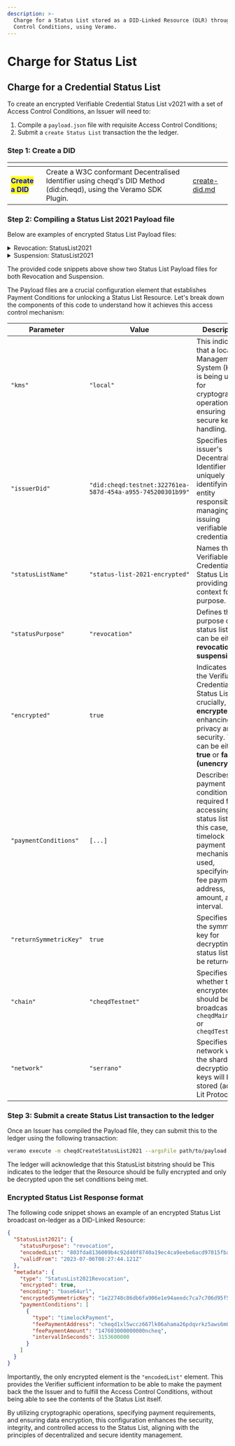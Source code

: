 ```yaml
---
description: >-
  Charge for a Status List stored as a DID-Linked Resource (DLR) through Access
  Control Conditions, using Veramo.
---
```


# Charge for Status List

## **Charge for a Credential Status List**

To create an encrypted Verifiable Credential Status List v2021 with a set of Access Control Conditions, an Issuer will need to:

1. Compile a `payload.json` file with requisite Access Control Conditions;
2. Submit a `create Status List` transaction the the ledger.

### Step 1: Create a DID

<table data-card-size="large" data-view="cards"><thead><tr><th></th><th></th><th data-hidden data-card-target data-type="content-ref"></th></tr></thead><tbody><tr><td><mark style="color:blue;"><strong>Create a DID</strong></mark></td><td>Create a W3C conformant Decentralised Identifier using cheqd's DID Method (did:cheqd), using the Veramo SDK Plugin.</td><td><a href="../dids/create-did.md">create-did.md</a></td></tr></tbody></table>

### Step 2: Compiling a Status List 2021 Payload file

Below are examples of encrypted Status List Payload files:&#x20;

<details>

<summary>Revocation: StatusList2021</summary>

```json
{
    "kms": "local",
    "issuerDid": "did:cheqd:testnet:322761ea-587d-454a-a955-745200301b99",
    "statusListName": "status-list-2021-encrypted",
    "statusPurpose": "revocation",
    "encrypted": true,
    "paymentConditions": [
        {
            "type": "timelockPayment",
            "feePaymentAddress": "cheqd1xl5wccz667lk06ahama26pdqvrkz5aws6m0ztp",
            "feePaymentAmount": "147603000000000ncheq",
            "intervalInSeconds": 3153600000
        }
    ],
    "returnSymmetricKey": true,
    "dkgOptions": {
        "chain": "cheqdTestnet",
        "network": "serrano"
    }
}

```

</details>

<details>

<summary>Suspension: StatusList2021</summary>

```json
{
    "kms": "local",
    "issuerDid": "did:cheqd:testnet:322761ea-587d-454a-a955-745200301b99",
    "statusListName": "status-list-2021-encrypted",
    "statusPurpose": "suspension",
    "encrypted": true,
    "paymentConditions": [
        {
            "type": "timelockPayment",
            "feePaymentAddress": "cheqd1xl5wccz667lk06ahama26pdqvrkz5aws6m0ztp",
            "feePaymentAmount": "147603000000000ncheq",
            "intervalInSeconds": 3153600000
        }
    ],
    "returnSymmetricKey": true,
    "dkgOptions": {
        "chain": "cheqdTestnet",
        "network": "serrano"
    }
}

```

</details>

The provided code snippets above show two Status List Payload files for both Revocation and Suspension.&#x20;

The Payload files are a crucial configuration element that establishes Payment Conditions for unlocking a Status List Resource. Let's break down the components of this code to understand how it achieves this access control mechanism:



<table><thead><tr><th width="248.33333333333331">Parameter</th><th>Value</th><th>Description</th></tr></thead><tbody><tr><td><code>"kms"</code></td><td><code>"local"</code></td><td>This indicates that a local Key Management System (KMS) is being used for cryptographic operations, ensuring secure key handling.</td></tr><tr><td><code>"issuerDid"</code></td><td><code>"did:cheqd:testnet:322761ea-587d-454a-a955-745200301b99"</code></td><td>Specifies the issuer's Decentralized Identifier (DID), uniquely identifying the entity responsible for managing and issuing verifiable credentials.</td></tr><tr><td><code>"statusListName"</code></td><td><code>"status-list-2021-encrypted"</code></td><td>Names the Verifiable Credential Status List, providing context for its purpose.</td></tr><tr><td><code>"statusPurpose"</code></td><td><code>"revocation"</code> </td><td>Defines the purpose of the status list. This can be either <strong>revocation</strong> or <strong>suspension.</strong></td></tr><tr><td><code>"encrypted"</code></td><td><code>true</code></td><td>Indicates that the Verifiable Credential Status List, crucially, <strong>is encrypted</strong>, enhancing data privacy and security. This can be either <strong>true</strong> or <strong>false (unencrypted).</strong></td></tr><tr><td><code>"paymentConditions"</code></td><td><code>[...]</code></td><td>Describes the payment conditions required for accessing the status list. In this case, a timelock payment mechanism is used, specifying the fee payment address, amount, and interval.</td></tr><tr><td><code>"returnSymmetricKey"</code></td><td><code>true</code></td><td>Specifies that the symmetric key for decrypting the status list will be returned.</td></tr><tr><td><code>"chain"</code></td><td><code>"cheqdTestnet"</code></td><td>Specifies whether the encrypted keys should be broadcast on <code>cheqdMainnet</code> or <code>cheqdTestnet</code></td></tr><tr><td><code>"network"</code></td><td><code>"serrano"</code></td><td>Specifies the network where the sharded decryption keys will be stored (across Lit Protocol)</td></tr></tbody></table>

### Step 3: Submit a create Status List transaction to the ledger

Once an Issuer has compiled the Payload file, they can submit this to the ledger using the following transaction:

```bash
veramo execute -m cheqdCreateStatusList2021 --argsFile path/to/payload.json
```

The ledger will acknowledge that this StatusList bitstring should be This indicates to the ledger that the Resource should be fully encrypted and only be decrypted upon the set conditions being met.&#x20;

### Encrypted Status List Response format

The following code snippet shows an example of an encrypted Status List broadcast on-ledger as a DID-Linked Resource:

```json
{
  "StatusList2021": {
    "statusPurpose": "revocation",
    "encodedList": "803fda8136009b4c92d40f8740a19ec4ca9eebe6acd97015fba90b393ea117e746ac9b60a7d44297796f1fc5214b71a4bd17be9c09f32fd0c5d53c32f1c6bfe796b2e8e011c77bf9538c5c57c567676d99a9327284ba377ae90c17e42856971f",
    "validFrom": "2023-07-06T08:27:44.121Z"
  },
  "metadata": {
    "type": "StatusList2021Revocation",
    "encrypted": true,
    "encoding": "base64url",
    "encryptedSymmetricKey": "1e22748c86db6fa906e1e94aeedc7ca7c706d95f518b239b865411d36c53db2da7afd67ad11a69a99b16cee73e807c174da700b421cd5abdc06e1871ad87137bfe6fc52d64c90239e3366aecf69d60581e38d7fc9da0e32461e6640f3099628437a10f219cb89ff0d1aa6cd803288d335d759d8e16abffeb485ed277e17274cb0000000000000020ad03178dd1550e9622365abf929d96600ab004fb96152bf595bef665424943c56461b30a993221efc4812a30dd2f56a3",
    "paymentConditions": [
      {
        "type": "timelockPayment",
        "feePaymentAddress": "cheqd1xl5wccz667lk06ahama26pdqvrkz5aws6m0ztp",
        "feePaymentAmount": "147603000000000ncheq",
        "intervalInSeconds": 3153600000
      }
    ]
  }
}
```

Importantly, the only encrypted element is the `"encodedList"` element. This provides the Verifier sufficient information to be able to make the payment back the the Issuer and to fulfill the Access Control Conditions, without being able to see the contents of the Status List itself.

By utilizing cryptographic operations, specifying payment requirements, and ensuring data encryption, this configuration enhances the security, integrity, and controlled access to the Status List, aligning with the principles of decentralized and secure identity management.
